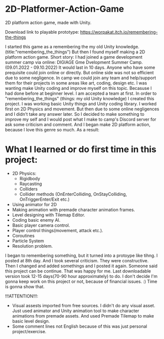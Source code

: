 # 2D-Platformer-Action-Game
2D platform action game, made with Unity.

Download link to playable prototype: https://worpakat.itch.io/remembering-the-things

I started this game as a remembering the my old Unity knowledge.(title:"remembering_the_things")
But then I found myself making a 2D platform action game.
Short story: I had joined a game development summer camp via online: DIGIAGE Gme Dvelopment Summer Camp.(09.01.2022 - 09.10.2022)
It would last in 10 days. Anyone who have some prequisite could join online or directly. 
But online side was not so efficient due to some negligence. In camp we could join any team and help/support them for their projects in some areas like art, coding, design etc. I was wanting make Unity coding and improve myself on this topic. Becasuse I had done before at beginner level. I am accepted a team at first. In order to "remembering_the_things" (things: my old Unity knowledge) I created this project. I was working basic Unity things and Unity coding library. I worked first on 2D Physics and movement. But then due to some online negligences and I didn't take any answer later.
So I decided to make something to improve my self and I would post what I make to camp's Discord server for ask some criticism and comment.
And I began make 2D platform action, because I love this genre so much. As a result:

# What I learned or do first time in this project:
* 2D Physics:
   - Rigidbody
   - Raycasting
   - Colliders
   - Collider methods (OnEnterColliding, OnStayColliding, OnTriggerEnter/Exit etc.)
* Using animator for 2D
* Making animation with premade character animation frames.
* Level designing with Tilemap Editor.
* Coding basic enemy AI.
* Basic player camera control.
* Player control things(movement, attack etc.).
* Coroutines
* Particle System
* Resolution problem.

I began to remembering something, but it turned into a protoype like tihng. I posted at 8th day. And I took several criticism.
They were constructive. Then I changed and added somethings and I posted it again. Someone said this project can be continue. That was happy for me.
Last downloadable version took 12-15 days(70-90 hour approximately) to do. I don't decide I'm gonna keep work on this project or not, because of financial issues. :) Time is gonna show that.

!!!ATTENTION!!!:
* Visual assests imported from free sources. I didn't do any visual asset. 
Just used animator and Unity animation tool to make character animations from premade assets.
And used Premade Tilemap to make basic level design.
* Some comment lines not English because of this was just personal project/exercise. 

  
